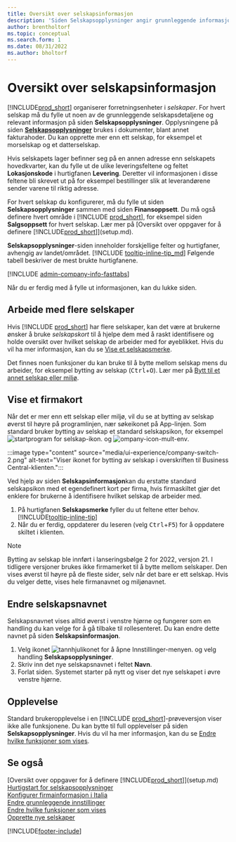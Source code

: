 ```yaml
---
title: Oversikt over selskapsinformasjon
description: 'Siden Selskapsopplysninger angir grunnleggende informasjon om en forretningsenhet, for eksempel navn, adresser og leveringsinformasjon.'
author: brentholtorf
ms.topic: conceptual
ms.search.form: 1
ms.date: 08/31/2022
ms.author: bholtorf
---
```


# <a name="company-information-overview"></a>Oversikt over selskapsinformasjon

[!INCLUDE[prod_short](includes/prod_short.md)] organiserer forretningsenheter i *selskaper*. For hvert selskap må du fylle ut noen av de grunnleggende selskapsdetaljene og relevant informasjon på siden **Selskapsopplysninger**. Opplysningene på siden [**Selskapsopplysninger**](https://businesscentral.dynamics.com/?page=1) brukes i dokumenter, blant annet fakturahoder. Du kan opprette mer enn ett selskap, for eksempel et morselskap og et datterselskap.  

Hvis selskapets lager befinner seg på en annen adresse enn selskapets hovedkvarter, kan du fylle ut de ulike leveringsfeltene og feltet **Lokasjonskode** i hurtigfanen **Levering**. Deretter vil informasjonen i disse feltene bli skrevet ut på for eksempel bestillinger slik at leverandørene sender varene til riktig adresse.  

For hvert selskap du konfigurerer, må du fylle ut siden **Selskapsopplysninger** sammen med siden **Finansoppsett**. Du må også definere hvert område i [!INCLUDE [prod_short](includes/prod_short.md)], for eksempel siden **Salgsoppsett** for hvert selskap. Lær mer på [Oversikt over oppgaver for å definere [!INCLUDE[prod_short](includes/prod_short.md)]](setup.md).  

**Selskapsopplysninger**-siden inneholder forskjellige felter og hurtigfaner, avhengig av landet/området. [!INCLUDE [tooltip-inline-tip_md](includes/tooltip-inline-tip_md.md)] Følgende tabell beskriver de mest brukte hurtigfanene.

[!INCLUDE [admin-company-info-fasttabs](includes/admin-company-info-fasttabs.md)]

Når du er ferdig med å fylle ut informasjonen, kan du lukke siden.  

## <a name="working-with-multiple-companies"></a>Arbeide med flere selskaper

Hvis [!INCLUDE [prod_short](includes/prod_short.md)] har flere selskaper, kan det være at brukerne ønsker å bruke *selskapskort* til å hjelpe dem med å raskt identifisere og holde oversikt over hvilket selskap de arbeider med for øyeblikket. Hvis du vil ha mer informasjon, kan du se [Vise et selskapsmerke](#badge).

Det finnes noen funksjoner du kan bruke til å bytte mellom selskap mens du arbeider, for eksempel bytting av selskap (<kbd>Ctrl</kbd>+<kbd>O</kbd>). Lær mer på [Bytt til et annet selskap eller miljø](ui-organization-switch.md).

## <a name="display-a-company-badge"></a><a name="badge"></a>Vise et firmakort

Når det er mer enn ett selskap eller miljø, vil du se at bytting av selskap øverst til høyre på programlinjen, nær søkeikonet på App-linjen. Som standard bruker bytting av selskap et standard selskapsikon, for eksempel ![startprogram for selskap-ikon.](media/ui-experience/company-icon.png "Viser ikonet for bytting av selskap som brukes når det er et enkelt miljø") og ![ompany-icon-mult-env](media/ui-experience/company-icon-multi-env.png "Viser ikonet for bytting av selskap som brukes når det er flere miljøer").

:::image type="content" source="media/ui-experience/company-switch-2.png" alt-text="Viser ikonet for bytting av selskap i overskriften til Business Central-klienten.":::  

Ved hjelp av siden **Selskapsinformasjon**kan du erstatte standard selskapsikon med et egendefinert kort per firma, hvis firmaskiltet gjør det enklere for brukerne å identifisere hvilket selskap de arbeider med.

1. På hurtigfanen **Selskapsmerke** fyller du ut feltene etter behov. [!INCLUDE[tooltip-inline-tip](includes/tooltip-inline-tip_md.md)]
2. Når du er ferdig, oppdaterer du leseren (velg <kbd>Ctrl</kbd>+<kbd>F5</kbd>) for å oppdatere skiltet i klienten.  

> [!NOTE]
> Bytting av selskap ble innført i lanseringsbølge 2 for 2022, versjon 21. I tidligere versjoner brukes ikke firmamerket til å bytte mellom selskaper. Den vises øverst til høyre på de fleste sider, selv når det bare er ett selskap. Hvis du velger dette, vises hele firmanavnet og miljønavnet.

## <a name="change-company-display-name"></a>Endre selskapsnavnet

Selskapsnavnet vises alltid øverst i venstre hjørne og fungerer som en handling du kan velge for å gå tilbake til rollesenteret. Du kan endre dette navnet på siden **Selskapsinformasjon**.

1. Velg ikonet ![tannhjulikonet for å åpne Innstillinger-menyen.](media/ui-experience/settings_icon_small.png) og velg handling **Selskapsopplysninger**.
2. Skriv inn det nye selskapsnavnet i feltet **Navn**.
3. Forlat siden. Systemet starter på nytt og viser det nye selskapet i øvre venstre hjørne.

## <a name="experience"></a>Opplevelse

Standard brukeropplevelse i en [!INCLUDE [prod_short](includes/prod_short.md)]-prøveversjon viser ikke alle funksjonene. Du kan bytte til full opplevelser på siden **Selskapsopplysninger**. Hvis du vil ha mer informasjon, kan du se [Endre hvilke funksjoner som vises](ui-experiences.md).  

## <a name="see-also"></a>Se også

[Oversikt over oppgaver for å definere [!INCLUDE[prod_short](includes/prod_short.md)]](setup.md)  
[Hurtigstart for selskapsopplysninger](quick-start-company-information.md)  
[Konfigurer firmainformasjon i Italia](LocalFunctionality/Italy/how-to-set-up-company-information.md)  
[Endre grunnleggende innstillinger](ui-change-basic-settings.md)  
[Endre hvilke funksjoner som vises](ui-experiences.md)  
[Opprette nye selskaper](about-new-company.md)  

[!INCLUDE[footer-include](includes/footer-banner.md)]

